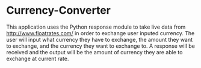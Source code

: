 # Currency-Converter

This application uses the Python response module to take live data from http://www.floatrates.com/ in order to exchange user inputed currency. The user will input what currency they have to exchange, the amount they want to exchange, and the currency they want to exchange to. A response will be received and the output will be the amount of currency they are able to exchange at current rate.
